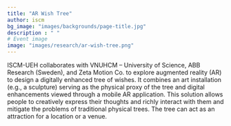 ```yaml
---
title: "AR Wish Tree"
author: iscm
bg_image: "images/backgrounds/page-title.jpg"
description : " "
# Event image
image: "images/research/ar-wish-tree.png"
---
```


ISCM-UEH collaborates with VNUHCM – University of Science, ABB Research (Sweden), and Zeta Motion Co. to explore augmented reality (AR) to design a digitally enhanced tree of wishes. It combines an art installation (e.g., a sculpture) serving as the physical proxy of the tree and digital enhancements viewed through a mobile AR application. This solution allows people to creatively express their thoughts and richly interact with them and mitigate the problems of traditional physical trees. The tree can act as an attraction for a location or a venue. 